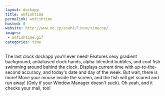 ```yaml
---
layout: dockapp
title: wmfishtime
permalink: wmfishtime
hosted: 0
website: http://www.ne.jp/asahi/linux/timecop/
images:
 - wmfishtime.gif
categories: time
---
```

The last clock dockapp you'll ever need! Features sexy gradient background,
antialiased clock hands, alpha-blended bubbles, and cool fish swimming around
behind the clock.  Displays current time with up-to-the-second accuracy, and
today's date and day of the week.  But wait, there is more!  Move your mouse
inside the screen, and the fish will get scared and run away!  (Only if your
Window Manager doesn't suck). Oh yeah, and it checks your mail, too!
